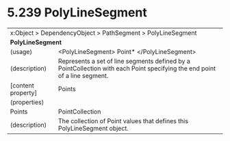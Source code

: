 <html dir="LTR" xmlns:mshelp="http://msdn.microsoft.com/mshelp" xmlns:ddue="http://ddue.schemas.microsoft.com/authoring/2003/5" xmlns:xlink="http://www.w3.org/1999/xlink" xmlns:tool="http://www.microsoft.com/tooltip">

<body>
 <input type="hidden" id="userDataCache" class="userDataStyle">
 <input type="hidden" id="hiddenScrollOffset">
 <img id="dropDownImage" style="display:none; height:0; width:0;" src="../local/drpdown.gif">
 <img id="dropDownHoverImage" style="display:none; height:0; width:0;" src="../local/drpdown_orange.gif">
 <img id="collapseImage" style="display:none; height:0; width:0;" src="../local/collapse.gif">
 <img id="expandImage" style="display:none; height:0; width:0;" src="../local/exp.gif">
 <img id="collapseAllImage" style="display:none; height:0; width:0;" src="../local/collall.gif">
 <img id="expandAllImage" style="display:none; height:0; width:0;" src="../local/expall.gif">
 <img id="copyImage" style="display:none; height:0; width:0;" src="../local/copycode.gif">
 <img id="copyHoverImage" style="display:none; height:0; width:0;" src="../local/copycodeHighlight.gif">
 <div id="header"><h1 class="heading">5.239 PolyLineSegment</h1></div>

 <div id="mainSection">
 <div id="mainBody">
 <div id="allHistory" class="saveHistory" onsave="saveAll()" onload="loadAll()"></div>
 <p xmlns:wsd="http://wsdev.schemas.microsoft.com/authoring/2008/2" xmlns:msxsl="urn:schemas-microsoft-com:xslt" xmlns:script="urn:script" xmlns:build="urn:build">
 </p>
 <div id="sectionSection0" class="section" name="collapseableSection">
 <content xmlns="http://ddue.schemas.microsoft.com/authoring/2003/5" xmlns:wsd="http://wsdev.schemas.microsoft.com/authoring/2008/2" xmlns:msxsl="urn:schemas-microsoft-com:xslt" xmlns:script="urn:script" xmlns:build="urn:build">
 </content>
 </div>
 <div id="sectionSection1" class="section" name="collapseableSection">
 <content xmlns="http://ddue.schemas.microsoft.com/authoring/2003/5" xmlns:wsd="http://wsdev.schemas.microsoft.com/authoring/2008/2" xmlns:msxsl="urn:schemas-microsoft-com:xslt" xmlns:script="urn:script" xmlns:build="urn:build">
 <table class="ProtocolAuthoredTable" xmlns="">
 <tr><td colspan="2">
<mshelp:link keywords="55aacd72-e114-4aa1-b774-3f7ded5e1f7d" tabindex="0">x:Object</mshelp:link> &gt; <mshelp:link keywords="c4d521a5-4c74-448c-997c-0e9e9c99e9b7" tabindex="0">DependencyObject</mshelp:link> &gt; <mshelp:link keywords="9cbce285-fe5f-485d-bb2a-5a0d5bc1a91f" tabindex="0">PathSegment</mshelp:link> &gt; <mshelp:link keywords="14b9fd73-1489-4a35-b2db-22a879079789" tabindex="0">PolyLineSegment</mshelp:link> </td>
 </tr>
 <tr><td colspan="2">
 <b>PolyLineSegment</b> </td>
 </tr>
 <tr><td><div class="indent0">(usage)</div></td>
 <td>&lt;PolyLineSegment&gt; <mshelp:link keywords="98714065-5712-4880-ae88-3489eab5d6c3" tabindex="0">Point</mshelp:link>* &lt;/PolyLineSegment&gt;</td>
 </tr>
 <tr><td><div class="indent0">(description)</div></td>
 <td>Represents a set of line segments defined by a PointCollection with each Point specifying the end point of a line segment.</td>
 </tr>
 <tr><td><div class="indent0">[content property]</div></td>
 <td><mshelp:link keywords="14b9fd73-1489-4a35-b2db-22a879079789" tabindex="0">Points</mshelp:link></td>
 </tr>
 <tr><td><div class="indent0">(properties)</div></td>
 <td></td>
 </tr>
 <tr><td><div class="indent2">Points</div></td>
 <td><mshelp:link keywords="df303ecc-963d-4b9b-b64c-f66679eeb8d6" tabindex="0">PointCollection</mshelp:link></td>
 </tr>
 <tr><td><div class="indent4">(description)</div></td>
 <td>The collection of Point values that defines this PolyLineSegment object.</td>
 </tr>
</table>
 </content>
 </div>
 <!--[if gte IE 5]>
 <tool:tip element="languageFilterToolTip" avoidmouse="false"/>
 <![endif]-->
 </div>
 <a name="feedback"></a><span></span>
 </div>
</body></html>

